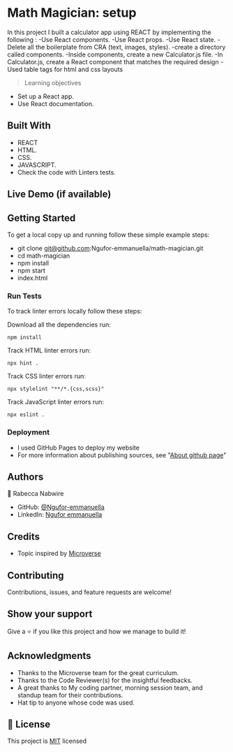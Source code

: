 

# Math Magician: setup
In this project I built a calculator app using REACT by implementing the following :
-Use React components.
-Use React props.
-Use React state.
-Delete all the boilerplate from CRA (text, images, styles).
-create a directory called components.
-Inside components, create a new Calculator.js file.
-In Calculator.js, create a React component that matches the required design
-Used table tags for html and css layouts
> Learning objectives

- Set up a React app.
- Use React documentation.

## Built With

- REACT
- HTML.
- CSS.
- JAVASCRIPT.
- Check the code with Linters tests.

## Live Demo (if available)


## Getting Started

To get a local copy up and running follow these simple example steps:
- git clone git@github.com:Ngufor-emmanuella/math-magician.git
- cd math-magician
- npm install
- npm start
- index.html

### Run Tests
To track linter errors locally follow these steps:  

Download all the dependencies run:
```
npm install
```
Track HTML linter errors run:
```
npx hint .
```
Track CSS linter errors run:
```
npx stylelint "**/*.{css,scss}"
```
Track JavaScript linter errors run:
```
npx eslint .
```

### Deployment

- I used GitHub Pages to deploy my website
- For more information about publishing sources, see "[About github page](https://docs.github.com/en/pages/getting-started-with-github-pages/about-github-pages#publishing-sources-for-github-pages-sites)"


## Authors

👤 Rabecca Nabwire

- GitHub: [@Ngufor-emmanuella](https://github.com/Ngufor-emmanuella)
- LinkedIn: [Ngufor emmanuella](https://www.linkedin.com/in/Ngufor-emmanuella//)

## Credits

- Topic inspired by [Microverse](https://www.microverse.org/)

## Contributing

Contributions, issues, and feature requests are welcome!

## Show your support

Give a ⭐️ if you like this project and how we manage to build it!

## Acknowledgments

- Thanks to the Microverse team for the great curriculum.
- Thanks to the Code Reviewer(s) for the insightful feedbacks.
- A great thanks to My coding partner, morning session team, and standup team for their contributions.
- Hat tip to anyone whose code was used.

## 📝 License

This project is [MIT](LICENSE) licensed